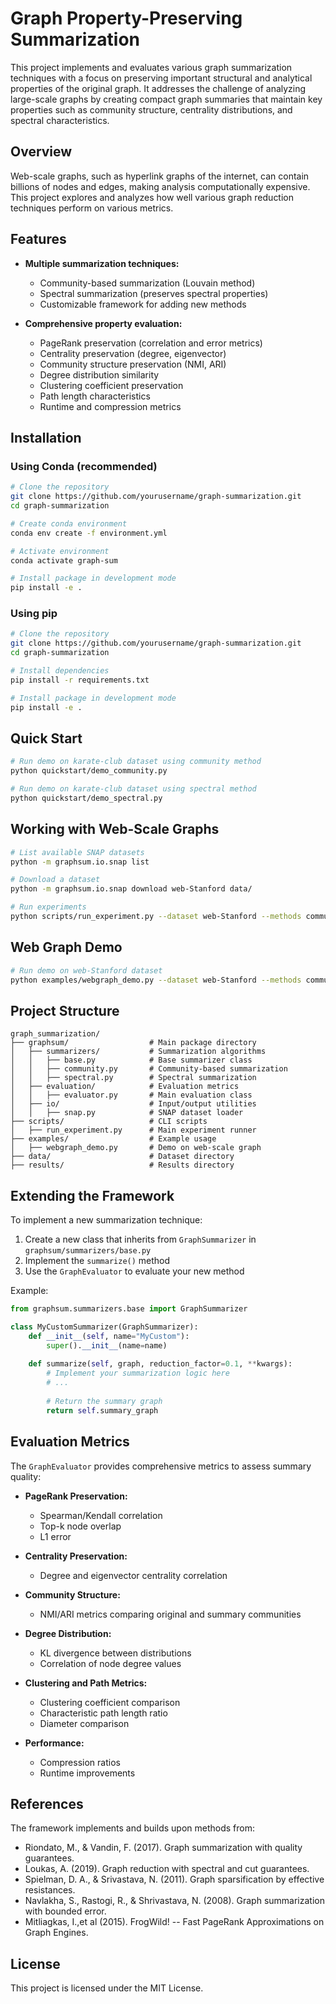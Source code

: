 # Graph Property-Preserving Summarization

This project implements and evaluates various graph summarization techniques with a focus on preserving important structural and analytical properties of the original graph. It addresses the challenge of analyzing large-scale graphs by creating compact graph summaries that maintain key properties such as community structure, centrality distributions, and spectral characteristics.

## Overview

Web-scale graphs, such as hyperlink graphs of the internet, can contain billions of nodes and edges, making analysis computationally expensive. This project explores and analyzes how well various graph reduction techniques perform on various metrics.

## Features

- **Multiple summarization techniques:**
  - Community-based summarization (Louvain method)
  - Spectral summarization (preserves spectral properties)
  - Customizable framework for adding new methods

- **Comprehensive property evaluation:**
  - PageRank preservation (correlation and error metrics)
  - Centrality preservation (degree, eigenvector)
  - Community structure preservation (NMI, ARI)
  - Degree distribution similarity
  - Clustering coefficient preservation
  - Path length characteristics
  - Runtime and compression metrics

## Installation

### Using Conda (recommended)

```bash
# Clone the repository
git clone https://github.com/yourusername/graph-summarization.git
cd graph-summarization

# Create conda environment
conda env create -f environment.yml

# Activate environment
conda activate graph-sum

# Install package in development mode
pip install -e .
```

### Using pip

```bash
# Clone the repository
git clone https://github.com/yourusername/graph-summarization.git
cd graph-summarization

# Install dependencies
pip install -r requirements.txt

# Install package in development mode
pip install -e .
```

## Quick Start

```bash
# Run demo on karate-club dataset using community method
python quickstart/demo_community.py
```

```bash
# Run demo on karate-club dataset using spectral method
python quickstart/demo_spectral.py
```

## Working with Web-Scale Graphs

```bash
# List available SNAP datasets
python -m graphsum.io.snap list

# Download a dataset
python -m graphsum.io.snap download web-Stanford data/

# Run experiments
python scripts/run_experiment.py --dataset web-Stanford --methods community spectral --reductions 0.1 0.2 0.3
```

## Web Graph Demo

```bash
# Run demo on web-Stanford dataset
python examples/webgraph_demo.py --dataset web-Stanford --methods community --reduction 0.1
```

## Project Structure

```
graph_summarization/
├── graphsum/                  # Main package directory
│   ├── summarizers/           # Summarization algorithms
│   │   ├── base.py            # Base summarizer class
│   │   ├── community.py       # Community-based summarization
│   │   ├── spectral.py        # Spectral summarization
│   ├── evaluation/            # Evaluation metrics
│   │   ├── evaluator.py       # Main evaluation class
│   ├── io/                    # Input/output utilities
│   │   ├── snap.py            # SNAP dataset loader
├── scripts/                   # CLI scripts
│   ├── run_experiment.py      # Main experiment runner
├── examples/                  # Example usage
│   ├── webgraph_demo.py       # Demo on web-scale graph
├── data/                      # Dataset directory
├── results/                   # Results directory
```

## Extending the Framework

To implement a new summarization technique:

1. Create a new class that inherits from `GraphSummarizer` in `graphsum/summarizers/base.py`
2. Implement the `summarize()` method
3. Use the `GraphEvaluator` to evaluate your new method

Example:

```python
from graphsum.summarizers.base import GraphSummarizer

class MyCustomSummarizer(GraphSummarizer):
    def __init__(self, name="MyCustom"):
        super().__init__(name=name)
    
    def summarize(self, graph, reduction_factor=0.1, **kwargs):
        # Implement your summarization logic here
        # ...
        
        # Return the summary graph
        return self.summary_graph
```

## Evaluation Metrics

The `GraphEvaluator` provides comprehensive metrics to assess summary quality:

- **PageRank Preservation:**
  - Spearman/Kendall correlation
  - Top-k node overlap
  - L1 error

- **Centrality Preservation:**
  - Degree and eigenvector centrality correlation

- **Community Structure:**
  - NMI/ARI metrics comparing original and summary communities

- **Degree Distribution:**
  - KL divergence between distributions
  - Correlation of node degree values

- **Clustering and Path Metrics:**
  - Clustering coefficient comparison
  - Characteristic path length ratio
  - Diameter comparison

- **Performance:**
  - Compression ratios
  - Runtime improvements

## References

The framework implements and builds upon methods from:

- Riondato, M., & Vandin, F. (2017). Graph summarization with quality guarantees.
- Loukas, A. (2019). Graph reduction with spectral and cut guarantees.
- Spielman, D. A., & Srivastava, N. (2011). Graph sparsification by effective resistances.
- Navlakha, S., Rastogi, R., & Shrivastava, N. (2008). Graph summarization with bounded error.
- Mitliagkas, I.,et al (2015). FrogWild! -- Fast PageRank Approximations on Graph Engines.

## License

This project is licensed under the MIT License.